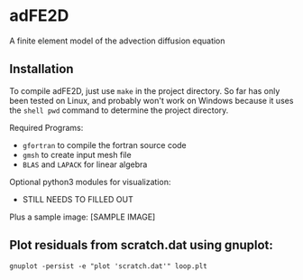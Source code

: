 # adFE2D
A finite element model of the advection diffusion equation

## Installation
To compile adFE2D, just use `make` in the project directory. So far
has only been tested on Linux, and probably won't work on Windows
because it uses the `shell pwd` command  to determine the project
directory.

Required Programs:
* `gfortran` to compile the fortran source code
* `gmsh` to create input mesh file
* `BLAS` and `LAPACK` for linear algebra

Optional python3 modules for visualization:
* STILL NEEDS TO FILLED OUT

Plus a sample image:
[SAMPLE IMAGE]

## Plot residuals from scratch.dat using gnuplot:
`gnuplot -persist -e "plot 'scratch.dat'" loop.plt`
